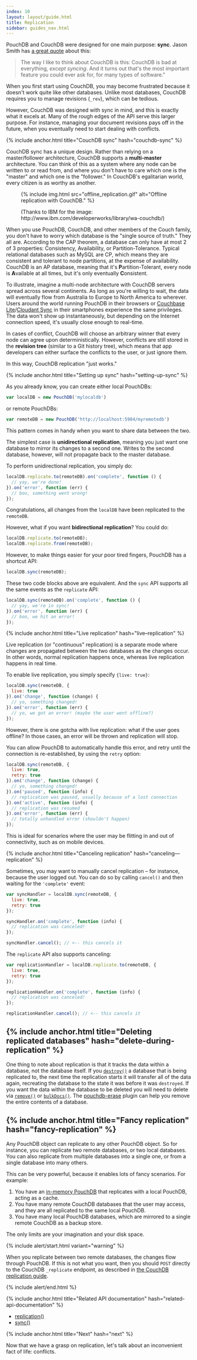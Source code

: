 ```yaml
---
index: 10
layout: layout/guide.html
title: Replication
sidebar: guides_nav.html
---
```


PouchDB and CouchDB were designed for one main purpose: **sync**. Jason Smith has [a great quote](http://nodeup.com/thirtyseven) about this:

> The way I like to think about CouchDB is this: CouchDB is bad at everything, *except syncing*. And it turns out that's the most important feature you could ever ask for, for many types of software."

When you first start using CouchDB, you may become frustrated because it doesn't work quite like other databases. Unlike most databases, CouchDB requires you to manage revisions (`_rev`), which can be tedious.

However, CouchDB was designed with sync in mind, and this is exactly what it excels at. Many of the rough edges of the API serve this larger purpose. For instance, managing your document revisions pays off in the future, when you eventually need to start dealing with conflicts.

{% include anchor.html title="CouchDB sync" hash="couchdb-sync" %}

CouchDB sync has a unique design. Rather than relying on a master/follower architecture, CouchDB
supports a **multi-master** architecture. You can think of this as a system where any node can be written to or read from, and where you don't have to care which one is the "master" and which one is the "follower." In CouchDB's egalitarian world, every citizen is as worthy as another.

<figure>
  {% include img.html src="offline_replication.gif" alt="Offline replication with CouchDB." %}
  <figcaption>
    <p>(Thanks to IBM for the image: http://www.ibm.com/developerworks/library/wa-couchdb/)</p>
  </figcaption>
</figure>

When you use PouchDB, CouchDB, and other members of the Couch family, you
don't have to worry which database is the "single source of truth." They all are. According to the CAP theorem, a database can only have at most 2 of 3 properties: Consistency, Availability, or Partition-Tolerance.  Typical relational databases such as MySQL are CP, which means they are consistent and tolerant to node partitions, at the expense of availability. CouchDB is an AP database, meaning that it's **P**artition-Tolerant,
every node is **A**vailable at all times, but it's only eventually **C**onsistent.

To illustrate, imagine a multi-node architecture with CouchDB servers spread across several continents. As long as you're willing to wait, the data will eventually flow
from Australia to Europe to North America to wherever. Users around the world running PouchDB in their browsers or [Couchbase Lite](https://github.com/couchbase/couchbase-lite-ios)/[Cloudant Sync](https://github.com/cloudant/CDTDatastore) in their smartphones experience the
same privileges. The data won't show up instantaneously, but depending on the Internet connection speed, it's usually close enough to real-time.

In cases of conflict, CouchDB will choose an arbitrary winner that every node can agree upon deterministically. However, conflicts are still stored in the **revision tree** (similar to a Git history tree), which means that app developers can either surface the conflicts to the user, or just ignore them.

In this way, CouchDB replication "just works."

{% include anchor.html title="Setting up sync" hash="setting-up-sync" %}

As you already know, you can create either local PouchDBs:

```js
var localDB = new PouchDB('mylocaldb')
```

or remote PouchDBs:

```js
var remoteDB = new PouchDB('http://localhost:5984/myremotedb')
```

This pattern comes in handy when you want to share data between the two.

The simplest case is **unidirectional replication**, meaning you just want one database to mirror its changes to a second one. Writes to the second database, however, will not propagate back to the master database.

To perform unidirectional replication, you simply do:

```js
localDB.replicate.to(remoteDB).on('complete', function () {
  // yay, we're done!
}).on('error', function (err) {
  // boo, something went wrong!
});
```

Congratulations, all changes from the `localDB` have been replicated to the `remoteDB`.

However, what if you want **bidirectional replication**? You could do:

```js
localDB.replicate.to(remoteDB);
localDB.replicate.from(remoteDB);
```

However, to make things easier for your poor tired fingers, PouchDB has a shortcut API:

```js
localDB.sync(remoteDB);
```

These two code blocks above are equivalent. And the `sync` API supports all the same events as the `replicate` API:

```js
localDB.sync(remoteDB).on('complete', function () {
  // yay, we're in sync!
}).on('error', function (err) {
  // boo, we hit an error!
});
```

{% include anchor.html title="Live replication" hash="live–replication" %}

Live replication (or "continuous" replication) is a separate mode where changes are propagated between the two databases as the changes occur. In other words, normal replication happens once, whereas live replication happens in real time.

To enable live replication, you simply specify `{live: true}`:

```js
localDB.sync(remoteDB, {
  live: true
}).on('change', function (change) {
  // yo, something changed!
}).on('error', function (err) {
  // yo, we got an error! (maybe the user went offline?)
});
```

However, there is one gotcha with live replication: what if the user goes offline? In those cases, an error will be thrown and replication will stop.

You can allow PouchDB to automatically handle this error, and retry until the connection is re-established, by using the `retry` option:

```js
localDB.sync(remoteDB, {
  live: true,
  retry: true
}).on('change', function (change) {
  // yo, something changed!
}).on('paused', function (info) {
  // replication was paused, usually because of a lost connection
}).on('active', function (info) {
  // replication was resumed
}).on('error', function (err) {
  // totally unhandled error (shouldn't happen)
});
```

This is ideal for scenarios where the user may be flitting in and out of connectivity, such as on mobile devices.

{% include anchor.html title="Canceling replication" hash="canceling—replication" %}

Sometimes, you may want to manually cancel replication &ndash; for instance, because the user logged out. You can do so by calling `cancel()` and then waiting for the `'complete'` event:

```js
var syncHandler = localDB.sync(remoteDB, {
  live: true,
  retry: true
});

syncHandler.on('complete', function (info) {
  // replication was canceled!
});

syncHandler.cancel(); // <-- this cancels it
```

The `replicate` API also supports canceling:

```js
var replicationHandler = localDB.replicate.to(remoteDB, {
  live: true,
  retry: true
});

replicationHandler.on('complete', function (info) {
  // replication was canceled!
});

replicationHandler.cancel(); // <-- this cancels it
```

{% include anchor.html title="Deleting replicated databases" hash="delete-during-replication" %}
-----

One thing to note about replication is that it tracks the data within a database, not the database itself. If you [`destroy()`](/api.html#delete_database) a database that is being replicated to, the next time the replication starts it will transfer all of the data again, recreating the database to the state it was before it was `destroyed`. If you want the data within the database to be deleted you will need to delete via [`remove()`](/api.html#delete_document) or [`bulkDocs()`](/api.html#batch_create). The [pouchdb-erase](https://github.com/marten-de-vries/pouchdb-erase) plugin can help you remove the entire contents of a database.

{% include anchor.html title="Fancy replication" hash="fancy-replication" %}
-----

Any PouchDB object can replicate to any other PouchDB object. So for instance, you can replicate two remote databases, or two local databases. You can also replicate from multiple databases into a single one, or from a single database into many others.

This can be very powerful, because it enables lots of fancy scenarios. For example:

1. You have an [in-memory PouchDB](http://pouchdb.com/adapters.html#pouchdb_in_the_browser) that replicates with a local PouchDB, acting as a cache.
2. You have many remote CouchDB databases that the user may access, and they are all replicated to the same local PouchDB.
3. You have many local PouchDB databases, which are mirrored to a single remote CouchDB as a backup store.

The only limits are your imagination and your disk space.

{% include alert/start.html variant="warning" %}

When you replicate between two remote databases, the changes flow through PouchDB. If this is not what you want, then you should <code>POST</code> directly to the CouchDB <code>_replicate</code> endpoint, as described in <a href='http://guide.couchdb.org/draft/replication.html'>the CouchDB replication guide</a>.

{% include alert/end.html %}


{% include anchor.html title="Related API documentation" hash="related-api-documentation" %}

* [replication()](/api.html#replication)
* [sync()](/api.html#sync)

{% include anchor.html title="Next" hash="next" %}

Now that we have a grasp on replication, let's talk about an inconvenient fact of life: conflicts.
